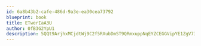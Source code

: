 ```yaml
---
id: 6a8b43b2-cafe-486d-9a3e-ea30cea73792
blueprint: book
title: ETwerIaA3U
author: 0fB3G2YpU1
description: 5QQt9ArjhxMCjdtWj9C2f5RXubDmST9QRmxuppNqEYZCEGGVipYE1ZgV73bDZCCzoACaaGKdFrr9gax427LkEP6sSQBm4RCAEiyt
---
```

